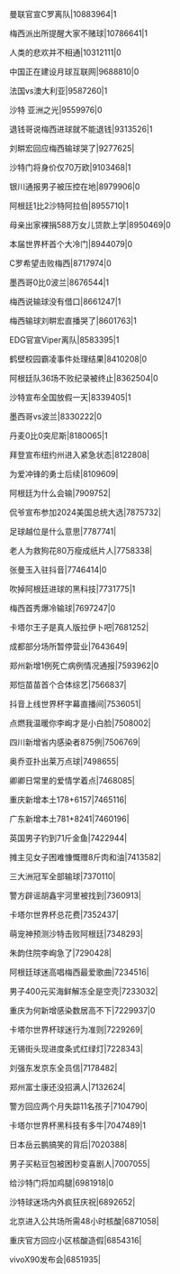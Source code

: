 曼联官宣C罗离队|10883964|1

梅西派出所提醒大家不赌球|10786641|1

人类的悲欢并不相通|10312111|0

中国正在建设月球互联网|9688810|0

法国vs澳大利亚|9587260|1

沙特 亚洲之光|9559976|0

退钱哥说梅西进球就不能退钱|9313526|1

刘畊宏回应梅西输球哭了|9277625|

沙特门将身价仅70万欧|9103468|1

银川通报男子被压控在地|8979906|0

阿根廷1比2沙特阿拉伯|8955710|1

母亲出家裸捐588万女儿贷款上学|8950469|0

本届世界杯首个大冷门|8944079|0

C罗希望击败梅西|8717974|0

墨西哥0比0波兰|8676544|1

梅西说输球没有借口|8661247|1

梅西输球刘畊宏直播哭了|8601763|1

EDG官宣Viper离队|8583395|1

鹤壁校园霸凌事件处理结果|8410208|0

阿根廷队36场不败纪录被终止|8362504|0

沙特宣布全国放假一天|8339405|1

墨西哥vs波兰|8330222|0

丹麦0比0突尼斯|8180065|1

拜登宣布纽约州进入紧急状态|8122808|

为爱冲锋的勇士后续|8109609|

阿根廷为什么会输|7909752|

侃爷宣布参加2024美国总统大选|7875732|

足球越位是什么意思|7787741|

老人为救狗花80万瘦成纸片人|7758338|

张曼玉入驻抖音|7746414|0

吹掉阿根廷进球的黑科技|7731775|1

梅西首秀爆冷输球|7697247|0

卡塔尔王子是真人版拉伊卜吧|7681252|

成都部分场所暂停营业|7643649|

郑州新增1例死亡病例情况通报|7593962|0

郑恺苗苗首个合体综艺|7566837|

抖音上线世界杯字幕直播间|7536051|

点燃我温暖你李峋才是小白脸|7508002|

四川新增省内感染者875例|7506769|

奥乔亚扑出莱万点球|7498655|

卿卿日常里的爱情学着点|7468085|

重庆新增本土178+6157|7465116|

广东新增本土781+8241|7460196|

英国男子钓到71斤金鱼|7422944|

摊主见女子困难慷慨赠8斤肉和油|7413582|

三大洲冠军全部输球|7370110|

警方辟谣胡鑫宇河里被找到|7360913|

卡塔尔世界杯总花费|7352437|

萌宠神预测沙特击败阿根廷|7348293|

朱韵住院李峋急了|7290428|

阿根廷球迷高唱梅西最爱歌曲|7234516|

男子400元买海鲜解冻全是空壳|7233032|

重庆为何新增感染数居高不下|7229937|0

卡塔尔世界杯球迷行为准则|7229269|

无锡街头现进度条式红绿灯|7228343|

刘强东发京东全员信|7178482|

郑州富士康还没招满人|7132624|

警方回应两个月失踪11名孩子|7104790|

卡塔尔世界杯黑科技有多牛|7047489|1

日本岳云鹏搞笑的背后|7020388|

男子买粘豆包被困秒变喜剧人|7007055|

给沙特门将加鸡腿|6981918|0

沙特球迷场内外疯狂庆祝|6892652|

北京进入公共场所需48小时核酸|6871058|

重庆官方回应小区核酸造假|6854316|

vivoX90发布会|6851935|

